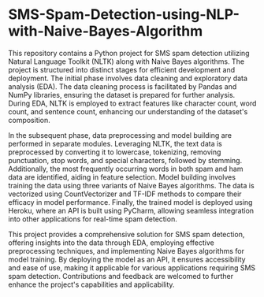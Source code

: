 # SMS-Spam-Detection-using-NLP-with-Naive-Bayes-Algorithm

This repository contains a Python project for SMS spam detection utilizing Natural Language Toolkit (NLTK) along with Naive Bayes algorithms. The project is structured into distinct stages for efficient development and deployment. The initial phase involves data cleaning and exploratory data analysis (EDA). The data cleaning process is facilitated by Pandas and NumPy libraries, ensuring the dataset is prepared for further analysis. During EDA, NLTK is employed to extract features like character count, word count, and sentence count, enhancing our understanding of the dataset's composition.

In the subsequent phase, data preprocessing and model building are performed in separate modules. Leveraging NLTK, the text data is preprocessed by converting it to lowercase, tokenizing, removing punctuation, stop words, and special characters, followed by stemming. Additionally, the most frequently occurring words in both spam and ham data are identified, aiding in feature selection. Model building involves training the data using three variants of Naive Bayes algorithms. The data is vectorized using CountVectorizer and TF-IDF methods to compare their efficacy in model performance. Finally, the trained model is deployed using Heroku, where an API is built using PyCharm, allowing seamless integration into other applications for real-time spam detection.

This project provides a comprehensive solution for SMS spam detection, offering insights into the data through EDA, employing effective preprocessing techniques, and implementing Naive Bayes algorithms for model training. By deploying the model as an API, it ensures accessibility and ease of use, making it applicable for various applications requiring SMS spam detection. Contributions and feedback are welcomed to further enhance the project's capabilities and applicability.
